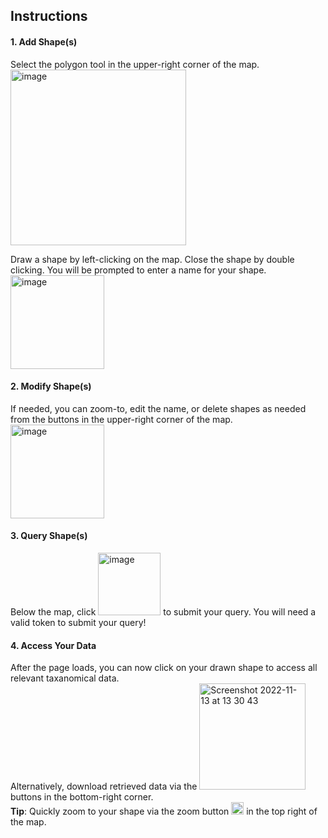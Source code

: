 ## Instructions
#### 1. Add Shape(s)
Select the polygon tool in the upper-right corner of the map.  
<img width="281" alt="image" src="https://user-images.githubusercontent.com/65508654/201537837-b12b2f7a-bdf5-47cc-99c1-9e1182d2d6df.png">

Draw a shape by left-clicking on the map. Close the shape by double clicking. You will be prompted to enter a name for your shape.
<img width="150" alt="image" src="https://user-images.githubusercontent.com/65508654/201537914-0199683b-eaac-423c-beb4-30b6d5757c88.png">

#### 2. Modify Shape(s)
If needed, you can zoom-to, edit the name, or delete shapes as needed from the buttons in the upper-right corner of the map.  
<img width="150" alt="image" src="https://user-images.githubusercontent.com/65508654/201537995-08d9305f-b8d7-47a9-8d5d-e2ccb8446f7a.png">


#### 3. Query Shape(s)
Below the map, click <img width="100" alt="image" src="https://user-images.githubusercontent.com/65508654/201538056-8f800f09-85ed-4df5-967c-b4ae21037b4f.png"> to submit your query. You will need a valid token to submit your query!

#### 4. Access Your Data
After the page loads, you can now click on your drawn shape to access all relevant taxanomical data.  
Alternatively, download retrieved data via the <img width="170" alt="Screenshot 2022-11-13 at 13 30 43" src="https://user-images.githubusercontent.com/65508654/201538211-27eef0f4-8b05-4ca9-a919-a09110175e20.png"> buttons in the bottom-right corner.  
**Tip**: Quickly zoom to your shape via the zoom button <img width="20" alt="image" src="https://user-images.githubusercontent.com/65508654/201538294-8f948541-92a0-4476-8a08-ccd98f031594.png"> in the top right of the map.

